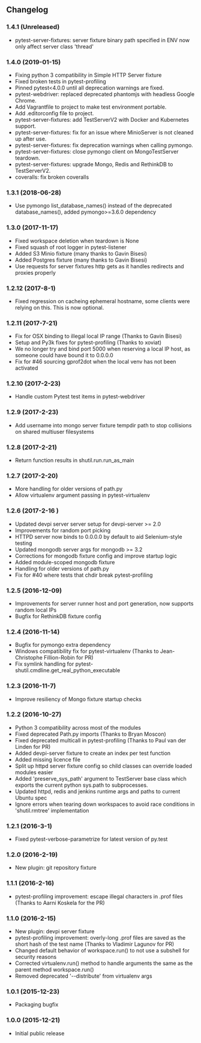 
## Changelog

### 1.4.1 (Unreleased)
 * pytest-server-fixtures: server fixture binary path specified in ENV now only affect server class 'thread'

### 1.4.0 (2019-01-15)
 * Fixing python 3 compatibility in Simple HTTP Server fixture
 * Fixed broken tests in pytest-profiling
 * Pinned pytest<4.0.0 until all deprecation warnings are fixed.
 * pytest-webdriver: replaced deprecated phantomjs with headless Google Chrome.
 * Add Vagrantfile to project to make test environment portable.
 * Add .editorconfig file to project.
 * pytest-server-fixtures: add TestServerV2 with Docker and Kubernetes support.
 * pytest-server-fixtures: fix for an issue where MinioServer is not cleaned up after use.
 * pytest-server-fixtures: fix deprecation warnings when calling pymongo.
 * pytest-server-fixtures: close pymongo client on MongoTestServer teardown.
 * pytest-server-fixtures: upgrade Mongo, Redis and RethinkDB to TestServerV2.
 * coveralls: fix broken coveralls

### 1.3.1 (2018-06-28)
 * Use pymongo list_database_names() instead of the deprecated database_names(), added pymongo>=3.6.0 dependency

### 1.3.0 (2017-11-17)
 * Fixed workspace deletion when teardown is None
 * Fixed squash of root logger in pytest-listener
 * Added S3 Minio fixture (many thanks to Gavin Bisesi)
 * Added Postgres fixture (many thanks to Gavin Bisesi)
 * Use requests for server fixtures http gets as it handles redirects and proxies properly

### 1.2.12 (2017-8-1)
 * Fixed regression on cacheing ephemeral hostname, some clients were relying on this. This is now optional.

### 1.2.11 (2017-7-21)
 * Fix for OSX binding to illegal local IP range (Thanks to Gavin Bisesi)
 * Setup and Py3k fixes for pytest-profiling (Thanks to xoviat)
 * We no longer try and bind port 5000 when reserving a local IP host, as someone could have bound it to 0.0.0.0
 * Fix for #46 sourcing gprof2dot when the local venv has not been activated

### 1.2.10 (2017-2-23)
 * Handle custom Pytest test items in pytest-webdriver

### 1.2.9 (2017-2-23)
 * Add username into mongo server fixture tempdir path to stop collisions on shared multiuser filesystems

### 1.2.8 (2017-2-21)
 * Return function results in shutil.run.run_as_main

### 1.2.7 (2017-2-20)
 * More handling for older versions of path.py
 * Allow virtualenv argument passing in pytest-virtualenv

### 1.2.6 (2017-2-16 )
 * Updated devpi server server setup for devpi-server >= 2.0
 * Improvements for random port picking
 * HTTPD server now binds to 0.0.0.0 by default to aid Selenium-style testing
 * Updated mongodb server args for mongodb >= 3.2
 * Corrections for mongodb fixture config and improve startup logic
 * Added module-scoped mongodb fixture
 * Handling for older versions of path.py
 * Fix for #40 where tests that chdir break pytest-profiling

### 1.2.5 (2016-12-09)
 * Improvements for server runner host and port generation, now supports random local IPs
 * Bugfix for RethinkDB fixture config

### 1.2.4 (2016-11-14)
 * Bugfix for pymongo extra dependency
 * Windows compatibility fix for pytest-virtualenv (Thanks to Jean-Christophe Fillion-Robin for PR)
 * Fix symlink handling for pytest-shutil.cmdline.get_real_python_executable

### 1.2.3 (2016-11-7)
 * Improve resiliency of Mongo fixture startup checks

### 1.2.2 (2016-10-27)
 * Python 3 compatibility across most of the modules
 * Fixed deprecated Path.py imports (Thanks to Bryan Moscon)
 * Fixed deprecated multicall in pytest-profiling (Thanks to Paul van der Linden for PR)
 * Added devpi-server fixture to create an index per test function
 * Added missing licence file
 * Split up httpd server fixture config so child classes can override loaded modules easier
 * Added 'preserve_sys_path' argument to TestServer base class which exports the current python sys.path to subprocesses.
 * Updated httpd, redis and jenkins runtime args and paths to current Ubuntu spec
 * Ignore errors when tearing down workspaces to avoid race conditions in 'shutil.rmtree' implementation

### 1.2.1 (2016-3-1)
 * Fixed pytest-verbose-parametrize for latest version of py.test

### 1.2.0 (2016-2-19)
 * New plugin: git repository fixture

### 1.1.1 (2016-2-16)
 * pytest-profiling improvement: escape illegal characters in .prof files (Thanks to Aarni Koskela for the PR)

### 1.1.0 (2016-2-15)

 * New plugin: devpi server fixture
 * pytest-profiling improvement: overly-long .prof files are saved as the short hash of the test name (Thanks to Vladimir Lagunov for PR)
 * Changed default behavior of workspace.run() to not use a subshell for security reasons
 * Corrected virtualenv.run() method to handle arguments the same as the parent method workspace.run()
 * Removed deprecated '--distribute' from virtualenv args

### 1.0.1 (2015-12-23)

 *  Packaging bugfix

### 1.0.0 (2015-12-21)

 *  Initial public release

